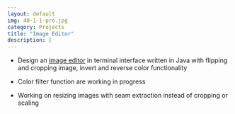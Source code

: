 ```yaml
---
layout: default
img: 40-1-1-pro.jpg
category: Projects
title: "Image Editor"
description: |
---
```

* Design an [image editor](https://github.com/WesleyyC/imageEditor) in terminal interface written in Java with flipping and cropping image, invert and reverse color functionality

* Color filter function are working in progress

* Working on resizing images with seam extraction instead of cropping or scaling